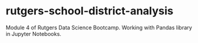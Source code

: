 # rutgers-school-district-analysis
Module 4 of Rutgers Data Science Bootcamp. Working with Pandas library in Jupyter Notebooks.
